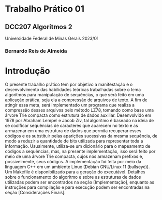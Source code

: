# Trabalho Prático 01
## DCC207 Algoritmos 2
Universidade Federal de Minas Gerais 2023/01
### Bernardo Reis de Almeida

# Introdução
  O presente trabalho prático tem por objetivo a manifestação e o desenvolvimento das habilidades teóricas trabalhadas sobre o tema algoritmos para manipulação de sequências, o que será feito em uma aplicação prática, seja ela a compressão de arquivos de texto.
	A fim de atingir essa meta, será implementado um programa que realiza a compressão desses arquivos pelo método LZ78, tomando como base uma árvore Trie compacta como estrutura de dados auxiliar. Desenvolvido em 1978 por Abraham Lempel e Jacob Ziv, tal algoritmo é baseado na ideia de se codificar sequências de caracteres que aparecem no texto e as armazenar em uma estrutura de dados que permita recuperar esses códigos e os substituir pelas aparições sucessivas da mesma sequência, de modo a reduzir a quantidade de bits utilizada para representar toda a informação. Usualmente, utiliza-se um dicionário para o mapeamento de códigos a sequências, mas, na presente implementação, isso será feito por meio de uma árvore Trie compacta, cujos nós armazenam prefixos e, possivelmente, seus códigos.
  A implementação foi feita por meio da linguagem C++ em um ambiente Linux (Debian GNU/Linux 11 (bullseye)). Um Makefile é disponibilizado para a geração do executável. Detalhes sobre o funcionamento do algoritmo e sobre as estruturas de dados utilizadas podem ser encontrados na seção [Implementação], enquanto as instruções para compilação e para execução podem ser encontradas na seção [Considerações Finais].
